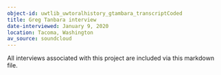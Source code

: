 ```yaml
---
object-id: uwtlib_uwtoralhistory_gtambara_transcriptCoded
title: Greg Tanbara interview
date-interviewed: January 9, 2020
location: Tacoma, Washington
av_source: soundcloud
---
```

All interviews associated with this project are included via this markdown file. 
